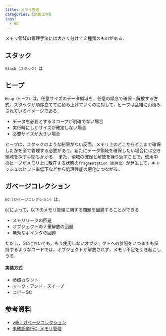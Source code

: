 ```yaml
---
title: メモリ管理
categories: [情報工学]
tags:
  - GC
---
```


メモリ領域の管理手法には大きく分けて２種類のものがある．


## スタック

`Stack（スタック）`は


## ヒープ

`Heap（ヒープ）`は，任意サイズのデータ領域を，任意の順序で確保・解放する方式．スタックが順序立ててに積み上げていくのに対して，ヒープは乱雑に山積みされているイメージである．

  - データを必要とするスコープが明確でない場合
  - 実行時にしかサイズが確定しない場合
  - 必要サイズが大きい場合


ヒープは，スタックのような制限がない反面，メモリ上のどこからどこまで確保したかを全て管理する必要があり，新たにデータ領域を確保したい場合には空き領域を探す手間もかかる．
また，領域の確保と解放を繰り返すことで，使用中のヒープがメモリ上に散在する状態の`fragmentation（断片化）`が発生して，キャッシュのヒット率低下などから処理性能の悪化につながる．


## ガベージコレクション

`GC（ガベージコレクション）`は，


`GC`によって，以下のメモリ管理に関する問題を回避することができる

- メモリリークの回避
- オブジェクトの２重解放の回避
- 無効なポインタの回避

ただし，GCにおいても，もう使用しないオブジェクトへの参照をいつまでも保持するようなコードでは，オブジェクトが解放されず，メモリ不足を引き起こしうる．

#### 実装方式

- 参照カウント
- マーク・アンド・スイープ
- コピーGC



## 参考資料
- [wiki: ガベージコレクション](https://ja.wikipedia.org/wiki/%E3%82%AC%E3%83%99%E3%83%BC%E3%82%B8%E3%82%B3%E3%83%AC%E3%82%AF%E3%82%B7%E3%83%A7%E3%83%B3)
- [未確認飛行C: メモリ管理](https://ufcpp.net/study/computer/MemoryManagement.html)


<!-- リンク -->
